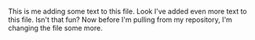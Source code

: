 This is me adding some text to this file.
Look I've added even more text to this file. Isn't that fun?
Now before I'm pulling from my repository, I'm changing the file some more.